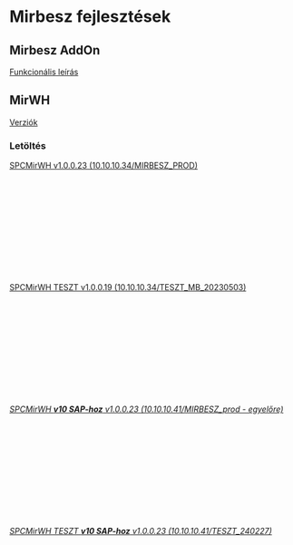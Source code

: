 <script type="text/javascript" src="js/jquery.min.js"></script>
<script type="text/javascript" src="js/qrcode.js"></script>

# Mirbesz fejlesztések

## Mirbesz AddOn

[Funkcionális leírás](mirbesz-addon.docs/mirbesz-addon-dok-v0.0.0.0.md)

## MirWH

[Verziók](mirwh.docs/verziok.md)

### Letöltés

<a href="download/com.spc.mirwh.apk" download>SPCMirWH v1.0.0.23 (10.10.10.34/MIRBESZ_PROD)</a>
<div id="qrcodemirwh" style="width:100px; height:100px; margin:25px;"></div>

<br/><br/>

<a href="download/com.spc.mirwhteszt.apk" download>SPCMirWH TESZT v1.0.0.19 (10.10.10.34/TESZT_MB_20230503)</a>
<div id="qrcodemirwhteszt" style="width:100px; height:100px; margin:25px;"></div>

<br/><br/>

<a href="download/com.spc.mirwh10.apk" download><i>SPCMirWH <b>v10 SAP-hoz</b> v1.0.0.23 (10.10.10.41/MIRBESZ_prod - egyelőre)</i></a>
<div id="qrcodemirwh10" style="width:100px; height:100px; margin:25px;"></div>

<br/><br/>

<a href="download/com.spc.mirwh10teszt.apk" download><i>SPCMirWH TESZT <b>v10 SAP-hoz</b> v1.0.0.23 (10.10.10.41/TESZT_240227)</i></a>
<div id="qrcodemirwhteszt10" style="width:100px; height:100px; margin:25px;"></div>

<br/><br/>



<script type="text/javascript">
var qrcodemirwh = new QRCode(document.getElementById("qrcodemirwh"), {
    text   : "https://SpecSD.github.io/download/com.spc.mirwh.apk",
	width  : 100,
	height : 100
});
var qrcodemirwhteszt = new QRCode(document.getElementById("qrcodemirwhteszt"), {
    text   : "https://SpecSD.github.io/download/com.spc.mirwhteszt.apk",
	width  : 100,
	height : 100
});
var qrcodemirwh10 = new QRCode(document.getElementById("qrcodemirwh10"), {
    text   : "https://SpecSD.github.io/download/com.spc.mirwh10.apk",
	width  : 100,
	height : 100
});
var qrcodemirwhteszt10 = new QRCode(document.getElementById("qrcodemirwhteszt10"), {
    text   : "https://SpecSD.github.io/download/com.spc.mirwh10teszt.apk",
	width  : 100,
	height : 100
});

</script>